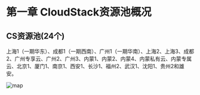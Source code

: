 # 第一章   CloudStack资源池概况

## CS资源池(24个)          

​       上海1（一期华东）、成都1（一期西南）、广州1（一期华南）、上海2、上海3、成都2、广州专享云、广州2、广州3、内蒙1、内蒙2、内蒙4、内蒙私有云、内蒙专属云、北京1、厦门1、南京1、西安1、长沙1、福州2、武汉1、沈阳1、贵州2和雄安。

![map](http://localhost:4000/Chapter1/img/map.png)